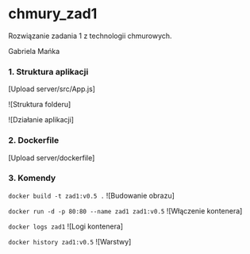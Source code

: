 # chmury_zad1

Rozwiązanie zadania 1 z technologii chmurowych.

Gabriela Mańka


<h3>1. Struktura aplikacji</h3>

[Upload server/src/App.js]

![Struktura folderu]

![Działanie aplikacji]

<h3>2. Dockerfile</h3>

[Upload server/dockerfile]

<h3>3. Komendy</h3>

`docker build -t zad1:v0.5 .`
![Budowanie obrazu]

`docker run -d -p 80:80 --name zad1 zad1:v0.5`
![Włączenie kontenera]

`docker logs zad1`
![Logi kontenera]

`docker history zad1:v0.5`
![Warstwy]
